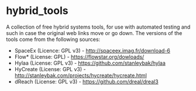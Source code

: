 # hybrid_tools
A collection of free hybrid systems tools, for use with automated testing and such in case the original web links move or go down. The versions of the tools come from the following sources:

* SpaceEx (Licence: GPL v3) - http://spaceex.imag.fr/download-6
* Flow* (License: GPL) - https://flowstar.org/dowloads/
* Hylaa (License: GPL v3) - https://github.com/stanleybak/hylaa
* HyCreate (License: GPL v3) - http://stanleybak.com/projects/hycreate/hycreate.html
* dReach (License: GPL v3) - https://github.com/dreal/dreal3
